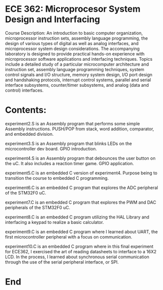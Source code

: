 # ECE 362: Microprocesor System Design and Interfacing
  Course Description: An introduction to basic computer organization, microprocessor instruction sets, assembly language programming, the design of various types of digital as well as analog interfaces, and microprocessor system design considerations. The accompanying laboratory is designed to provide practical hands-on experience with microprocessor software applications and interfacing techniques. Topics include a detailed study of a particular microcomputer architecture and instruction set, assembly language programming techniques, system control signals and I/O structure, memory system design, I/O port design and handshaking protocols, interrupt control systems, parallel and serial interface subsystems, counter/timer subsystems, and analog (data and control) interfaces.

# Contents:
  experiment2.S is an Assembly program that performs some simple Assembly instructions. PUSH/POP from stack, word addition, comparator,     and embedded division.
  
  experiment3.S is an Assembly program that blinks LEDs on the microcontroller dev board. GPIO introduction.
  
  experiment4.S is an Assembly program that debounces the user button on the uC. It also includes a reaction timer game. GPIO application.
  
  experiment5.C is an embedded C version of experiment4. Purpose being to transition the course to embedded C programming.
  
  experiment6.C is an embedded C program that explores the ADC peripheral of the STM32F0 uC.
  
  experiment7.C is an embedded C program that explores the PWM and DAC peripherals of the STM32F0 uC.
  
  experiment8.C is an embedded C program utilizing the HAL Library and interfacing a keypad to realize a basic calculator.
  
  experiment9.C is an embedded C program where I learned about UART, the first microcontroller peripheral with a focus on communication.
  
  experiment10.C is an embedded C program where in this final experiment for ECE362, I exercised the art of reading datasheets to interface to a 16X2 LCD. In the process, I learned about synchronous serial communication through the use of the serial peripheral interface, or SPI.

# End
